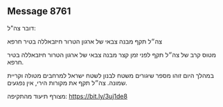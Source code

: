 ## Message 8761

דובר צה"ל:

צה״ל תקף מבנה צבאי של ארגון הטרור חיזבאללה בטיר חרפא

מטוס קרב של צה״ל תקף לפני זמן קצר מבנה צבאי של ארגון הטרור חיזבאללה בטיר חרפא.

במהלך היום זוהו מספר שיגורים משטח לבנון לשטח ישראל למרחבים מטולה וקריית שמונה. 
צה״ל תקף את מקורות הירי, אין נפגעים.
 
מצורף תיעוד מהתקיפה: https://bit.ly/3uj1de8

